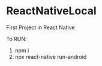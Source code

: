 # ReactNativeLocal

First Project in React Native

To RUN:
1) npm i
2) npx react-native run-android
